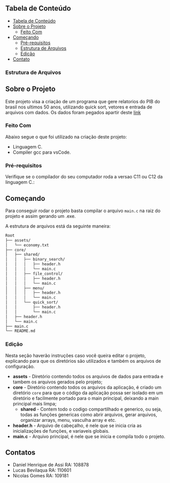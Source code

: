 <!-- TABLE OF CONTENTS -->

## Tabela de Conteúdo

- [Tabela de Conteúdo](#tabela-de-conte%C3%BAdo)
- [Sobre o Projeto](#sobre-o-projeto)
  - [Feito Com](#feito-com)
- [Começando](#come%C3%A7ando)
  - [Pré-requisitos](#pr%C3%A9-requisitos)
  - [Estrutura de Arquivos](#estrutura-de-arquivos)
  - [Edição](#edi%C3%A7%C3%A3o)
- [Contato](#contato)
### Estrutura de Arquivos

<!-- ABOUT THE PROJECT -->

## Sobre o Projeto

Este projeto visa a criação de um programa que gere relatorios do PIB do brasil nos ultimos 50 anos, utilizando quick sort, vetores e entrada de arquivos com dados.
Os dados foram pegados apartir deste [link](https://infograficos.gazetadopovo.com.br/economia/pib-do-brasil/)

### Feito Com

Abaixo segue o que foi utilizado na criação deste projeto:
- Linguagem C.
- Compiler gcc para vsCode.

### Pré-requisitos

Verifique se o compilador do seu computador roda a versao C11 ou C12 da linguagem C.:

## Começando

Para conseguir rodar o projeto basta compilar o arquivo `main.c` na raiz do projeto e assim gerando um .exe.

A estrutura de arquivos está da seguinte maneira:
```bash
Root
├── assets/
│   └── economy.txt
├── core/
│   ├── shared/
│   │   ├── binary_search/
│   │   │   ├── header.h
│   │   │   └── main.c
│   │   ├── file_control/
│   │   │   ├── header.h
│   │   │   └── main.c
│   │   ├── menu/
│   │   │   ├── header.h
│   │   │   └── main.c
│   │   └── quick_sort/
│   │       ├── header.h
│   │       └── main.c
│   ├── header.h
│   └── main.c
├── main.c
└── README.md
```

### Edição

Nesta seção haverão instruções caso você queira editar o projeto, explicando para que os diretórios são utilizados e também os arquivos de configuração.

- **assets** - Diretório contendo todos os arquivos de dados para entrada e tambem os arquivos gerados pelo projeto;
- **core** - Diretório contendo todos os arquivos da aplicação, é criado um diretório `core` para que o código da aplicação possa ser isolado em um diretório e facilmente portado para o main principal, deixando a main principal mais limpa;
    - **shared** - Contem todo o codigo compartilhado e generico, ou seja, todas as funções genericas como abrir arquivos, gerar arquivos, organizar arrays, menu, vasculha array e etc.
- **header.h** - Arquivo de cabeçalho, é nele que se inicia cria as inicializações de funções, e variaveis globais.
- **main.c** - Arquivo principal, é nele que se inicia e compila todo o projeto.

## Contatos
- Daniel Henrique de Assi RA: 108878
- Lucas Bevilaqua RA: 110601
- Nicolas Gomes RA: 109181

